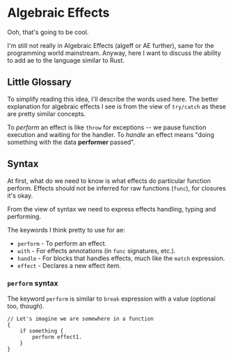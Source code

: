 # Algebraic Effects

Ooh, that's going to be cool.

I'm still not really in Algebraic Effects (algeff or AE further), same for the programming world mainstream.
Anyway, here I want to discuss the ability to add ae to the language similar to Rust.

## Little Glossary

To simplify reading this idea, I'll describe the words used here.
The better explanation for algebraic effects I see is from the view of `try/catch` as these are pretty similar concepts.

To _perform_ an effect is like `throw` for exceptions -- we pause function execution and waiting for the handler.
To _handle_ an effect means "doing something with the data __performer__ passed".

## Syntax

At first, what do we need to know is what effects do particular function perform.
Effects should not be inferred for raw functions (`func`), for closures it's okay.

From the view of syntax we need to express effects handling, typing and performing.

The keywords I think pretty to use for ae:

- `perform` - To perform an effect.
- `with` - For effects annotations (in `func` signatures, etc.).
- `handle` - For blocks that handles effects, much like the `match` expression.
- `effect` - Declares a new effect item.

### `perform` syntax

The keyword `perform` is similar to `break` expression with a value (optional too, though).

```jc
// Let's imagine we are somewhere in a function
{
    if something {
        perform effect1.
    }
}
```
